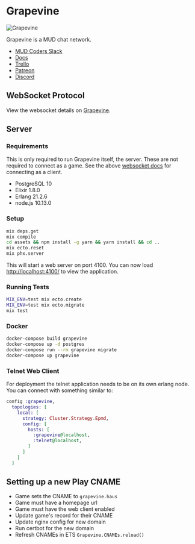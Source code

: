 # Grapevine

![Grapevine](https://grapevine.haus/images/grapevine.png)

Grapevine is a MUD chat network.

- [MUD Coders Slack](https://slack.mudcoders.com/)
- [Docs](https://grapevine.haus/docs)
- [Trello](https://trello.com/b/bWZ00VpS/grapevine)
- [Patreon](https://www.patreon.com/exventure)
- [Discord](https://discord.gg/GPEa6dB)

## WebSocket Protocol

View the websocket details on [Grapevine][websocket-docs].

## Server

### Requirements

This is only required to run Grapevine itself, the server. These are not required to connect as a game. See the above [websocket docs][websocket-docs] for connecting as a client.

- PostgreSQL 10
- Elixir 1.8.0
- Erlang 21.2.6
- node.js 10.13.0

### Setup

```bash
mix deps.get
mix compile
cd assets && npm install -g yarn && yarn install && cd ..
mix ecto.reset
mix phx.server
```

This will start a web server on port 4100. You can now load [http://localhost:4100/](http://localhost:4100/) to view the application.

### Running Tests

```bash
MIX_ENV=test mix ecto.create
MIX_ENV=test mix ecto.migrate
mix test
```

### Docker

```bash
docker-compose build grapevine
docker-compose up -d postgres
docker-compose run --rm grapevine migrate
docker-compose up grapevine
```

### Telnet Web Client

For deployment the telnet application needs to be on its own erlang node. You can connect with something similar to:

```elixir
config :grapevine,
  topologies: [
    local: [
      strategy: Cluster.Strategy.Epmd,
      config: [
        hosts: [
          :grapevine@localhost,
          :telnet@localhost,
        ]
      ]
    ]
  ]
```

## Setting up a new Play CNAME

- Game sets the CNAME to `grapevine.haus`
- Game must have a homepage url
- Game must have the web client enabled
- Update game's record for their CNAME
- Update nginx config for new domain
- Run certbot for the new domain
- Refresh CNAMEs in ETS `Grapevine.CNAMEs.reload()`

[websocket-docs]: https://grapevine.haus/docs

